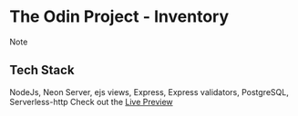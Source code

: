 # The Odin Project - Inventory

>[!Note]
>## Tech Stack
>NodeJs, Neon Server, ejs views, Express, Express validators, PostgreSQL, Serverless-http
>Check out the [Live Preview](https://gameinventory.netlify.app/)
